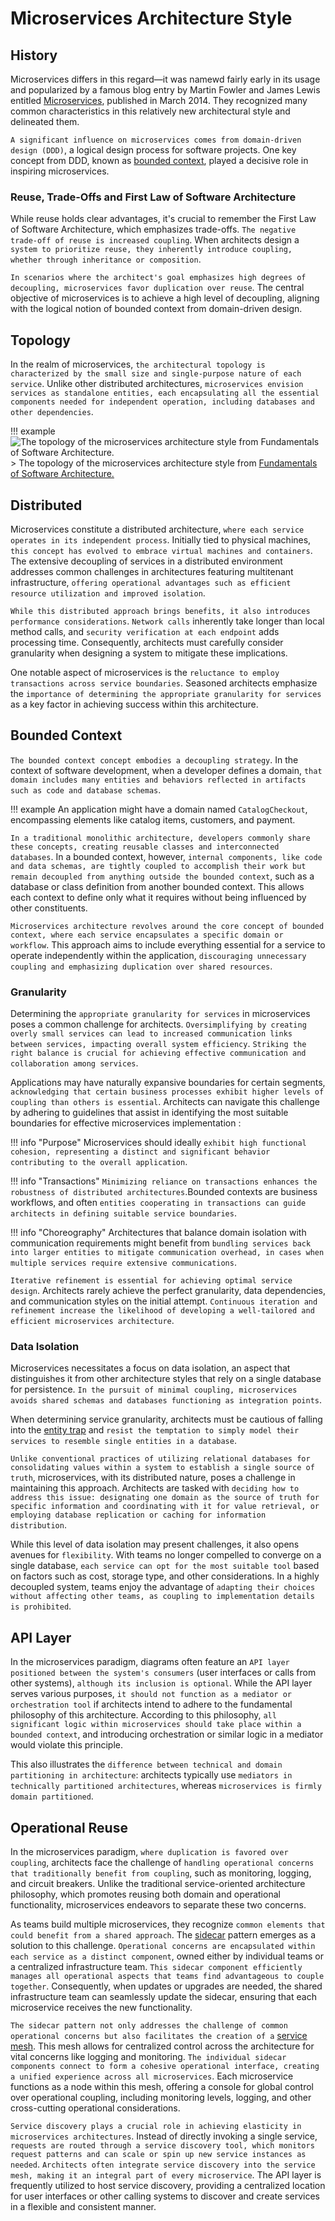 # Microservices Architecture Style

## History

Microservices differs in this regard—it was namewd fairly early in its usage and popularized by a famous blog entry by Martin Fowler and James Lewis entitled [Microservices](https://martinfowler.com/articles/microservices.html), published in March 2014. They recognized many common characteristics in this relatively new architectural style and delineated them.

`A significant influence on microservices comes from domain-driven design (DDD)`, a logical design process for software projects. One key concept from DDD, known as [bounded context](#bounded-context), played a decisive role in inspiring microservices.

### Reuse, Trade-Offs and First Law of Software Architecture

While reuse holds clear advantages, it's crucial to remember the First Law of Software Architecture, which emphasizes trade-offs. `The negative trade-off of reuse is increased coupling`. When architects design a `system to prioritize reuse, they inherently introduce coupling, whether through inheritance or composition`.

`In scenarios where the architect's goal emphasizes high degrees of decoupling, microservices favor duplication over reuse`. The central objective of microservices is to achieve a high level of decoupling, aligning with the logical notion of bounded context from domain-driven design.

## Topology

In the realm of microservices, `the architectural topology is characterized by the small size and single-purpose nature of each service`. Unlike other distributed architectures, `microservices envision services as standalone entities, each encapsulating all the essential components needed for independent operation, including databases and other dependencies`.

!!! example
    ![The topology of the microservices architecture style from [Fundamentals of Software Architecture.](https://learning.oreilly.com/library/view/fundamentals-of-software/9781492043447/)](https://raw.githubusercontent.com/RomeroGabriel/mastering-software-architecture/main/documentation/images/arch_styles/microservices_arch_example.png)
    > The topology of the microservices architecture style from [Fundamentals of Software Architecture.](https://learning.oreilly.com/library/view/fundamentals-of-software/9781492043447/)

## Distributed

Microservices constitute a distributed architecture, `where each service operates in its independent process`. Initially tied to physical machines, `this concept has evolved to embrace virtual machines and containers`. The extensive decoupling of services in a distributed environment addresses common challenges in architectures featuring multitenant infrastructure, `offering operational advantages such as efficient resource utilization and improved isolation`.

`While this distributed approach brings benefits, it also introduces performance considerations`. `Network calls` inherently take longer than local method calls, and `security verification at each endpoint` adds processing time. Consequently, architects must carefully consider granularity when designing a system to mitigate these implications.

One notable aspect of microservices is the `reluctance to employ transactions across service boundaries`. Seasoned architects emphasize the `importance of determining the appropriate granularity for services` as a key factor in achieving success within this architecture.

## Bounded Context

`The bounded context concept embodies a decoupling strategy`. In the context of software development, when a developer defines a domain, `that domain includes many entities and behaviors reflected in artifacts such as code and database schemas`.

!!! example
    An application might have a domain named `CatalogCheckout`, encompassing elements like catalog items, customers, and payment.

`In a traditional monolithic architecture, developers commonly share these concepts, creating reusable classes and interconnected databases`. In a bounded context, however, `internal components, like code and data schemas, are tightly coupled to accomplish their work but remain decoupled from anything outside the bounded context`, such as a database or class definition from another bounded context. This allows each context to define only what it requires without being influenced by other constituents.

`Microservices architecture revolves around the core concept of bounded context, where each service encapsulates a specific domain or workflow`. This approach aims to include everything essential for a service to operate independently within the application, `discouraging unnecessary coupling and emphasizing duplication over shared resources`.

### Granularity

Determining the `appropriate granularity for services` in microservices poses a common challenge for architects. `Oversimplifying by creating overly small services can lead to increased communication links between services, impacting overall system efficiency`. `Striking the right balance is crucial for achieving effective communication and collaboration among services`.

Applications may have naturally expansive boundaries for certain segments, `acknowledging that certain business processes exhibit higher levels of coupling than others is essential`. Architects can navigate this challenge by adhering to guidelines that assist in identifying the most suitable boundaries for effective microservices implementation :

!!! info "Purpose"
    Microservices should ideally `exhibit high functional cohesion, representing a distinct and significant behavior contributing to the overall application`.

!!! info "Transactions"
    `Minimizing reliance on transactions enhances the robustness of distributed architectures`.Bounded contexts are business workflows, and often `entities cooperating in transactions can guide architects in defining suitable service boundaries`.

!!! info "Choreography"
    Architectures that balance domain isolation with communication requirements might benefit from `bundling services back into larger entities to mitigate communication overhead, in cases when multiple services require extensive communications`.

`Iterative refinement is essential for achieving optimal service design`. Architects rarely achieve the perfect granularity, data dependencies, and communication styles on the initial attempt. `Continuous iteration and refinement increase the likelihood of developing a well-tailored and efficient microservices architecture`.

### Data Isolation

Microservices necessitates a focus on data isolation, an aspect that distinguishes it from other architecture styles that rely on a single database for persistence. `In the pursuit of minimal coupling, microservices avoids shared schemas and databases functioning as integration points`.

When determining service granularity, architects must be cautious of falling into the [entity trap](../components/index.md#component-design) and `resist the temptation to simply model their services to resemble single entities in a database`.

`Unlike conventional practices of utilizing relational databases for consolidating values within a system to establish a single source of truth`, microservices, with its distributed nature, poses a challenge in maintaining this approach. Architects are tasked with `deciding how to address this issue: designating one domain as the source of truth for specific information and coordinating with it for value retrieval, or employing database replication or caching for information distribution`.

While this level of data isolation may present challenges, it also opens avenues for `flexibility`. With teams no longer compelled to converge on a single database, `each service can opt for the most suitable tool` based on factors such as cost, storage type, and other considerations. In a highly decoupled system, teams enjoy the advantage of `adapting their choices without affecting other teams, as coupling to implementation details is prohibited`.

## API Layer

In the microservices paradigm, diagrams often feature an `API layer positioned between the system's consumers` (user interfaces or calls from other systems), `although its inclusion is optional`. While the API layer serves various purposes, `it should not function as a mediator or orchestration tool` if architects intend to adhere to the fundamental philosophy of this architecture. According to this philosophy, `all significant logic within microservices should take place within a bounded context`, and introducing orchestration or similar logic in a mediator would violate this principle.

This also illustrates the `difference between technical and domain partitioning in architecture`: architects typically use `mediators in technically partitioned architectures`, whereas `microservices is firmly domain partitioned`.

## Operational Reuse

In the microservices paradigm, `where duplication is favored over coupling`, architects face the challenge of `handling operational concerns that traditionally benefit from coupling`, such as monitoring, logging, and circuit breakers. Unlike the traditional service-oriented architecture philosophy, which promotes reusing both domain and operational functionality, microservices endeavors to separate these two concerns.

As teams build multiple microservices, they recognize `common elements that could benefit from a shared approach`. The [sidecar](https://learn.microsoft.com/en-us/azure/architecture/patterns/sidecar) pattern emerges as a solution to this challenge. `Operational concerns are encapsulated within each service as a distinct component`, owned either by individual teams or a centralized infrastructure team. `This sidecar component efficiently manages all operational aspects that teams find advantageous to couple together`. Consequently, when updates or upgrades are needed, the shared infrastructure team can seamlessly update the sidecar, ensuring that each microservice receives the new functionality.

`The sidecar pattern not only addresses the challenge of common operational concerns but also facilitates the creation of a` [service mesh](https://www.redhat.com/en/topics/microservices/what-is-a-service-mesh). This mesh allows for centralized control across the architecture for vital concerns like logging and monitoring. `The individual sidecar components connect to form a cohesive operational interface, creating a unified experience across all microservices`. Each microservice functions as a node within this mesh, offering a console for global control over operational coupling, including monitoring levels, logging, and other cross-cutting operational considerations.

`Service discovery plays a crucial role in achieving elasticity in microservices architectures`. Instead of directly invoking a single service, `requests are routed through a service discovery tool, which monitors request patterns and can scale or spin up new service instances as needed`. `Architects often integrate service discovery into the service mesh, making it an integral part of every microservice`. The API layer is frequently utilized to host service discovery, providing a centralized location for user interfaces or other calling systems to discover and create services in a flexible and consistent manner.
